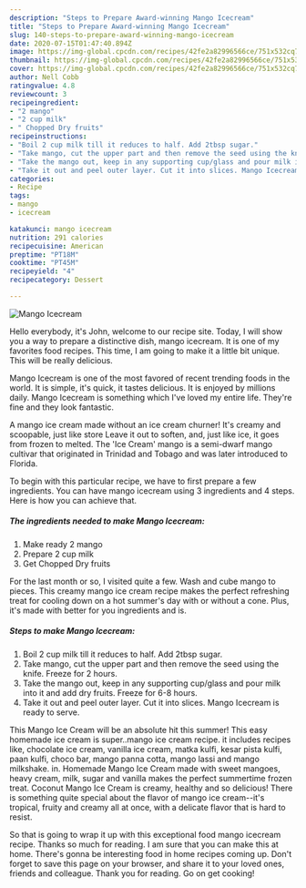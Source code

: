 ```yaml
---
description: "Steps to Prepare Award-winning Mango Icecream"
title: "Steps to Prepare Award-winning Mango Icecream"
slug: 140-steps-to-prepare-award-winning-mango-icecream
date: 2020-07-15T01:47:40.894Z
image: https://img-global.cpcdn.com/recipes/42fe2a82996566ce/751x532cq70/mango-icecream-recipe-main-photo.jpg
thumbnail: https://img-global.cpcdn.com/recipes/42fe2a82996566ce/751x532cq70/mango-icecream-recipe-main-photo.jpg
cover: https://img-global.cpcdn.com/recipes/42fe2a82996566ce/751x532cq70/mango-icecream-recipe-main-photo.jpg
author: Nell Cobb
ratingvalue: 4.8
reviewcount: 3
recipeingredient:
- "2 mango"
- "2 cup milk"
- " Chopped Dry fruits"
recipeinstructions:
- "Boil 2 cup milk till it reduces to half. Add 2tbsp sugar."
- "Take mango, cut the upper part and then remove the seed using the knife. Freeze for 2 hours."
- "Take the mango out, keep in any supporting cup/glass and pour milk into it and add dry fruits. Freeze for 6-8 hours."
- "Take it out and peel outer layer. Cut it into slices. Mango Icecream is ready to serve."
categories:
- Recipe
tags:
- mango
- icecream

katakunci: mango icecream 
nutrition: 291 calories
recipecuisine: American
preptime: "PT18M"
cooktime: "PT45M"
recipeyield: "4"
recipecategory: Dessert

---
```



![Mango Icecream](https://img-global.cpcdn.com/recipes/42fe2a82996566ce/751x532cq70/mango-icecream-recipe-main-photo.jpg)

Hello everybody, it's John, welcome to our recipe site. Today, I will show you a way to prepare a distinctive dish, mango icecream. It is one of my favorites food recipes. This time, I am going to make it a little bit unique. This will be really delicious.

Mango Icecream is one of the most favored of recent trending foods in the world. It is simple, it's quick, it tastes delicious. It is enjoyed by millions daily. Mango Icecream is something which I've loved my entire life. They're fine and they look fantastic.

A mango ice cream made without an ice cream churner! It&#39;s creamy and scoopable, just like store Leave it out to soften, and, just like ice, it goes from frozen to melted. The &#39;Ice Cream&#39; mango is a semi-dwarf mango cultivar that originated in Trinidad and Tobago and was later introduced to Florida.


To begin with this particular recipe, we have to first prepare a few ingredients. You can have mango icecream using 3 ingredients and 4 steps. Here is how you can achieve that.

<!--inarticleads1-->

##### The ingredients needed to make Mango Icecream:

1. Make ready 2 mango
1. Prepare 2 cup milk
1. Get  Chopped Dry fruits


For the last month or so, I visited quite a few. Wash and cube mango to pieces. This creamy mango ice cream recipe makes the perfect refreshing treat for cooling down on a hot summer&#39;s day with or without a cone. Plus, it&#39;s made with better for you ingredients and is. 

<!--inarticleads2-->

##### Steps to make Mango Icecream:

1. Boil 2 cup milk till it reduces to half. Add 2tbsp sugar.
1. Take mango, cut the upper part and then remove the seed using the knife. Freeze for 2 hours.
1. Take the mango out, keep in any supporting cup/glass and pour milk into it and add dry fruits. Freeze for 6-8 hours.
1. Take it out and peel outer layer. Cut it into slices. Mango Icecream is ready to serve.


This Mango Ice Cream will be an absolute hit this summer! This easy homemade ice cream is super..mango ice cream recipe. it includes recipes like, chocolate ice cream, vanilla ice cream, matka kulfi, kesar pista kulfi, paan kulfi, choco bar, mango panna cotta, mango lassi and mango milkshake. in. Homemade Mango Ice Cream made with sweet mangoes, heavy cream, milk, sugar and vanilla makes the perfect summertime frozen treat. Coconut Mango Ice Cream is creamy, healthy and so delicious! There is something quite special about the flavor of mango ice cream--it&#39;s tropical, fruity and creamy all at once, with a delicate flavor that is hard to resist. 

So that is going to wrap it up with this exceptional food mango icecream recipe. Thanks so much for reading. I am sure that you can make this at home. There's gonna be interesting food in home recipes coming up. Don't forget to save this page on your browser, and share it to your loved ones, friends and colleague. Thank you for reading. Go on get cooking!
